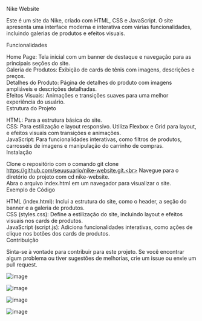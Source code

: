 Nike Website

Este é um site  da Nike, criado com HTML, CSS e JavaScript. O site apresenta uma interface moderna e interativa com várias funcionalidades, incluindo galerias de produtos e efeitos visuais.

Funcionalidades

Home Page: Tela inicial com um banner de destaque e navegação para as principais seções do site.<br>
Galeria de Produtos: Exibição de cards de tênis com imagens, descrições e preços.<br>
Detalhes do Produto: Página de detalhes do produto com imagens ampliáveis e descrições detalhadas.<br>
Efeitos Visuais: Animações e transições suaves para uma melhor experiência do usuário.<br>
Estrutura do Projeto<br>

HTML: Para a estrutura básica do site.<br>
CSS: Para estilização e layout responsivo. Utiliza Flexbox e Grid para layout, e efeitos visuais com transições e animações.<br>
JavaScript: Para funcionalidades interativas, como filtros de produtos, carrosséis de imagens e manipulação do carrinho de compras.<br>
Instalação<br>

Clone o repositório com o comando git clone https://github.com/seuusuario/nike-website.git.<br>
Navegue para o diretório do projeto com cd nike-website.<br>
Abra o arquivo index.html em um navegador para visualizar o site.<br>
Exemplo de Código<br>

HTML (index.html): Inclui a estrutura do site, como o header, a seção do banner e a galeria de produtos.<br>
CSS (styles.css): Define a estilização do site, incluindo layout e efeitos visuais nos cards de produtos.<br>
JavaScript (script.js): Adiciona funcionalidades interativas, como ações de clique nos botões dos cards de produtos.<br>
Contribuição<br>

Sinta-se à vontade para contribuir para este projeto. Se você encontrar algum problema ou tiver sugestões de melhorias, crie um issue ou envie um pull request.<br>

![image](https://github.com/user-attachments/assets/4eacdca6-1bec-4c03-ae76-51061b5440e4)

![image](https://github.com/user-attachments/assets/200c3d94-22f5-4fd3-a110-0cc616e7c443)


![image](https://github.com/user-attachments/assets/a02a5d6d-a0af-43c7-b65d-6d7579fd6f92)


![image](https://github.com/user-attachments/assets/27be6220-5c23-4ee7-8ebd-606513a8b7e1)
